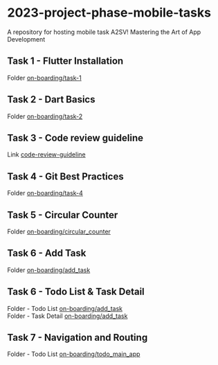# 2023-project-phase-mobile-tasks

A repository for hosting mobile task A2SV! Mastering the Art of App Development

## Task 1 - Flutter Installation 
Folder [on-boarding/task-1](https://github.com/gemechis-elias/2023-project-phase-mobile-tasks/tree/main/on-boarding/task-1)

## Task 2 - Dart Basics
Folder [on-boarding/task-2](folder-link-here)

## Task 3 - Code review guideline
Link [code-review-guideline](link-here)

## Task 4 - Git Best Practices
Folder [on-boarding/task-4](folder-link-here)

## Task 5 - Circular Counter
Folder [on-boarding/circular_counter](https://github.com/gemechis-elias/2023-project-phase-mobile-tasks/tree/main/on-boarding/circular_counter) </br>

## Task 6 - Add Task 
Folder [on-boarding/add_task](https://github.com/gemechis-elias/2023-project-phase-mobile-tasks/tree/main/on-boarding/add_task) </br>
 
## Task 6 - Todo List & Task Detail 
Folder - Todo List [on-boarding/add_task](https://github.com/gemechis-elias/2023-project-phase-mobile-tasks/tree/main/on-boarding/todo_list) </br>
Folder -  Task Detail [on-boarding/add_task](https://github.com/gemechis-elias/2023-project-phase-mobile-tasks/tree/main/on-boarding/task_detail) </br>

## Task 7 - Navigation and Routing 
Folder - Todo List [on-boarding/todo_main_app](https://github.com/gemechis-elias/2023-project-phase-mobile-tasks/tree/main/on-boarding/todo_main_app) </br>

